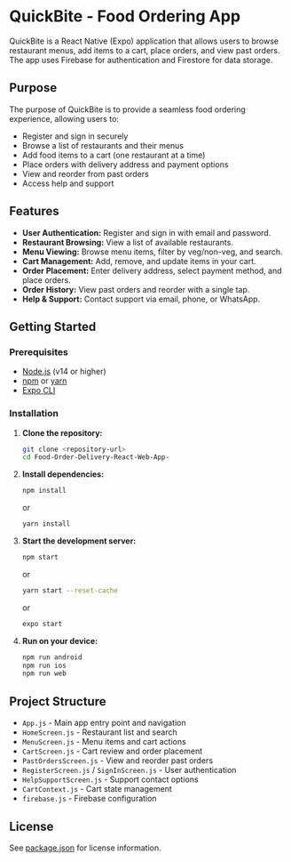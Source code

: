 # QuickBite - Food Ordering App

QuickBite is a React Native (Expo) application that allows users to browse restaurant menus, add items to a cart, place orders, and view past orders. The app uses Firebase for authentication and Firestore for data storage.

## Purpose

The purpose of QuickBite is to provide a seamless food ordering experience, allowing users to:
- Register and sign in securely
- Browse a list of restaurants and their menus
- Add food items to a cart (one restaurant at a time)
- Place orders with delivery address and payment options
- View and reorder from past orders
- Access help and support

## Features

- **User Authentication:** Register and sign in with email and password.
- **Restaurant Browsing:** View a list of available restaurants.
- **Menu Viewing:** Browse menu items, filter by veg/non-veg, and search.
- **Cart Management:** Add, remove, and update items in your cart.
- **Order Placement:** Enter delivery address, select payment method, and place orders.
- **Order History:** View past orders and reorder with a single tap.
- **Help & Support:** Contact support via email, phone, or WhatsApp.

## Getting Started

### Prerequisites

- [Node.js](https://nodejs.org/) (v14 or higher)
- [npm](https://www.npmjs.com/) or [yarn](https://yarnpkg.com/)
- [Expo CLI](https://docs.expo.dev/get-started/installation/)

### Installation

1. **Clone the repository:**
   ```sh
   git clone <repository-url>
   cd Food-Order-Delivery-React-Web-App-
   ```

2. **Install dependencies:**
   ```sh
   npm install
   ```
   or
   ```sh
   yarn install
   ```

3. **Start the development server:**
   ```sh
   npm start
   ```
   or
   ```sh
   yarn start --reset-cache
   ```
   or
   ```sh
   expo start
   ```

4. **Run on your device:**
     ```sh
     npm run android
     npm run ios
     npm run web
     ```

## Project Structure

- `App.js` - Main app entry point and navigation
- `HomeScreen.js` - Restaurant list and search
- `MenuScreen.js` - Menu items and cart actions
- `CartScreen.js` - Cart review and order placement
- `PastOrdersScreen.js` - View and reorder past orders
- `RegisterScreen.js` / `SignInScreen.js` - User authentication
- `HelpSupportScreen.js` - Support contact options
- `CartContext.js` - Cart state management
- `firebase.js` - Firebase configuration

## License

See [package.json](package.json) for license information.